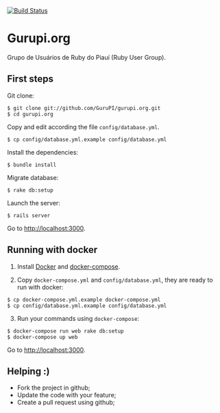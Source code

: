 [![Build Status](https://travis-ci.org/dmitryrck/gurupi.org.svg?branch=master)](https://travis-ci.org/dmitryrck/gurupi.org)

# Gurupi.org

Grupo de Usuários de Ruby do Piauí (Ruby User Group).

## First steps

Git clone:

    $ git clone git://github.com/GuruPI/gurupi.org.git
    $ cd gurupi.org

Copy and edit according the file `config/database.yml`.

    $ cp config/database.yml.example config/database.yml

Install the dependencies:

    $ bundle install

Migrate database:

    $ rake db:setup

Launch the server:

    $ rails server

Go to [http://localhost:3000](http://localhost:3000).

## Running with docker

1. Install [Docker](https://www.docker.com/) and
[docker-compose](https://docs.docker.com/compose/).

2. Copy `docker-compose.yml` and `config/database.yml`, they are ready to run
with docker:

```
$ cp docker-compose.yml.example docker-compose.yml
$ cp config/database.yml.example config/database.yml
```

3. Run your commands using `docker-compose`:

```
$ docker-compose run web rake db:setup
$ docker-compose up web
```

Go to [http://localhost:3000](http://localhost:3000).

## Helping :)

* Fork the project in github;
* Update the code with your feature;
* Create a pull request using github;
